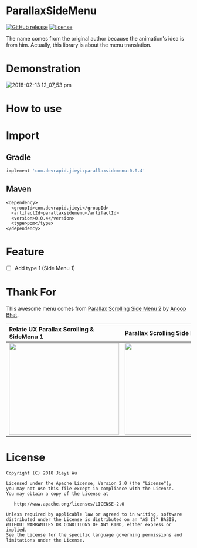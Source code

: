 # ParallaxSideMenu

[![GitHub release](https://img.shields.io/github/release/pokk/ParallaxSideMenu.svg?style=flat-square)](https://github.com/pokk/ParallaxSideMenu)
[![license](https://img.shields.io/github/license/pokk/ParallaxSideMenu.svg?style=flat-square)](https://github.com/pokk/ParallaxSideMenu)

The name comes from the original author because the animation's idea is from him. Actually, this
library is about the menu translation.

# Demonstration

![2018-02-13 12_07_53 pm](https://user-images.githubusercontent.com/5198104/36131738-af53fd44-10b6-11e8-9e42-c684c7c0356d.gif)

# How to use

# Import

## Gradle

```gradle
implement 'com.devrapid.jieyi:parallaxsidemenu:0.0.4'
```

## Maven

```maven
<dependency>
  <groupId>com.devrapid.jieyi</groupId>
  <artifactId>parallaxsidemenu</artifactId>
  <version>0.0.4</version>
  <type>pom</type>
</dependency>
```

# Feature

- [ ] Add type 1 (Side Menu 1)

# Thank For

This awesome menu comes from
[Parallax Scrolling Side Menu 2](https://www.uplabs.com/posts/relate-ux-parallax-scrolling-sidemenu-2)
by [Anoop Bhat](https://www.uplabs.com/anoop_bnbhat).

| Relate UX Parallax Scrolling & SideMenu 1                                                                                                 | Parallax Scrolling Side Menu 2                                                                                                            |
|:------------------------------------------------------------------------------------------------------------------------------------------|:------------------------------------------------------------------------------------------------------------------------------------------|
| <img src="https://user-images.githubusercontent.com/5198104/36131317-88fc6548-10b4-11e8-8e0e-7b16107f6583.gif" height="250" width="300"/> | <img src="https://user-images.githubusercontent.com/5198104/36131265-3defa092-10b4-11e8-90fc-afba338a8f7d.gif" height="250" width="300"/> |

# License

```
Copyright (C) 2018 Jieyi Wu

Licensed under the Apache License, Version 2.0 (the "License");
you may not use this file except in compliance with the License.
You may obtain a copy of the License at

   http://www.apache.org/licenses/LICENSE-2.0

Unless required by applicable law or agreed to in writing, software
distributed under the License is distributed on an "AS IS" BASIS,
WITHOUT WARRANTIES OR CONDITIONS OF ANY KIND, either express or implied.
See the License for the specific language governing permissions and
limitations under the License.
```

